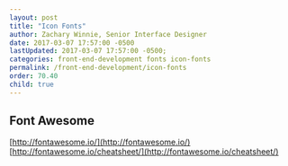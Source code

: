 ```yaml
---
layout: post
title: "Icon Fonts"
author: Zachary Winnie, Senior Interface Designer
date: 2017-03-07 17:57:00 -0500
lastUpdated: 2017-03-07 17:57:00 -0500;
categories: front-end-development fonts icon-fonts
permalink: /front-end-development/icon-fonts
order: 70.40
child: true
---
```

## Font Awesome 
[http://fontawesome.io/](http://fontawesome.io/)
[http://fontawesome.io/cheatsheet/](http://fontawesome.io/cheatsheet/)